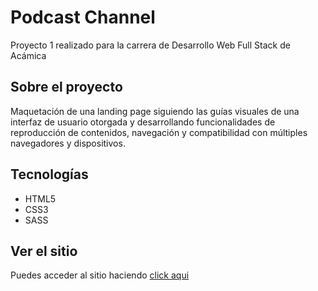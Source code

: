 # Podcast Channel

Proyecto 1 realizado para la carrera de Desarrollo Web Full Stack de Acámica

## Sobre el proyecto

Maquetación de una landing page siguiendo las guías visuales de una interfaz de usuario otorgada y desarrollando funcionalidades de reproducción de contenidos, navegación y compatibilidad con múltiples navegadores y dispositivos.

## Tecnologías

* HTML5
* CSS3
* SASS

## Ver el sitio

Puedes acceder al sitio haciendo [click aqui](https://belenkorobka.github.io/podcast-channel/)
